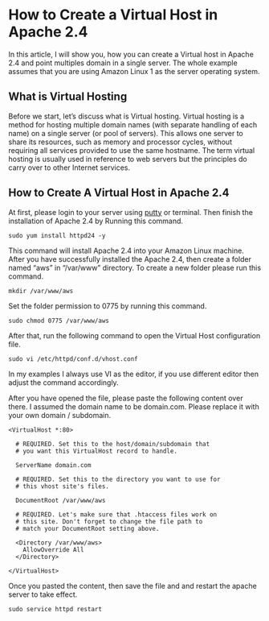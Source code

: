 # How to Create a Virtual Host in Apache 2.4
In this article, I will show you, how you can create a Virtual host in Apache 2.4 and point multiples domain in a single server. The whole example assumes that you are using Amazon Linux 1 as the server operating system.

## What is Virtual Hosting
Before we start, let’s discuss what is Virtual hosting. Virtual hosting is a method for hosting multiple domain names (with separate handling of each name) on a single server (or pool of servers). This allows one server to share its resources, such as memory and processor cycles, without requiring all services provided to use the same hostname. The term virtual hosting is usually used in reference to web servers but the principles do carry over to other Internet services.

## How to Create A Virtual Host in Apache 2.4
At first, please login to your server using [putty] or terminal. Then finish the installation of Apache 2.4 by Running this command.
```
sudo yum install httpd24 -y
```
This command will install Apache 2.4 into your Amazon Linux machine. After you have successfully installed the Apache 2.4, then create a folder named “aws” in “/var/www” directory. To create a new folder please run this command.
```
mkdir /var/www/aws
```
Set the folder permission to 0775 by running this command.
```
sudo chmod 0775 /var/www/aws 
```
After that, run the following command to open the Virtual Host configuration file.
```
sudo vi /etc/httpd/conf.d/vhost.conf
```
In my examples I always use VI as the editor, if you use different editor then adjust the command accordingly.

After you have opened the file, please paste the following content over there. I assumed the domain name to be domain.com. Please replace it with your own domain / subdomain.
```
<VirtualHost *:80>

  # REQUIRED. Set this to the host/domain/subdomain that
  # you want this VirtualHost record to handle.

  ServerName domain.com

  # REQUIRED. Set this to the directory you want to use for
  # this vhost site's files.

  DocumentRoot /var/www/aws

  # REQUIRED. Let's make sure that .htaccess files work on 
  # this site. Don't forget to change the file path to
  # match your DocumentRoot setting above.
  
  <Directory /var/www/aws>
    AllowOverride All
  </Directory>

</VirtualHost>
```
Once you pasted the content, then save the file and and restart the apache server to take effect.
```
sudo service httpd restart 
```

[putty]: https://www.putty.org/
